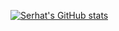 
[![Serhat's GitHub stats](https://github-readme-stats.vercel.app/api?username=serhat-alkin&count_private=true)](https://github.com/anuraghazra/github-readme-stats)
